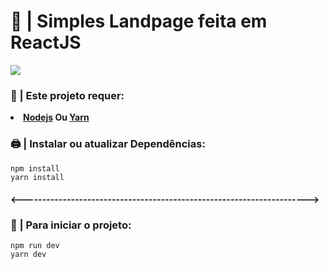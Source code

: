 <h1>🌇 | Simples Landpage feita em ReactJS</h1>

<img src="https://cdn.discordapp.com/attachments/947553243737784370/972298948767252520/unknown.png" />

### 🧰 | Este projeto requer:
**<li><a href="https://nodejs.org/">Nodejs</a> Ou <a href="https://yarnpkg.com/">Yarn</a></li>**

### 🖨 | Instalar ou atualizar Dependências:

`npm install` <br />
`yarn install`

#### <---------------------------------------------------------------------->

### 📁 | Para iniciar o projeto:

`npm run dev` <br />
`yarn dev`
